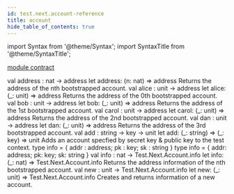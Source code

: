 ```yaml
---
id: test.next.account-reference
title: account
hide_table_of_contents: true
---
```

import Syntax from '@theme/Syntax';
import SyntaxTitle from '@theme/SyntaxTitle';



[module contract](test.next.account.contract.md)


<SyntaxTitle syntax="cameligo">
val address : nat -&gt; address
</SyntaxTitle>
<SyntaxTitle syntax="jsligo">
let address: (n: nat) =&gt; address
</SyntaxTitle>
Returns the address of the nth bootstrapped account.


<SyntaxTitle syntax="cameligo">
val alice : unit -&gt; address
</SyntaxTitle>
<SyntaxTitle syntax="jsligo">
let alice: (&#95;: unit) =&gt; address
</SyntaxTitle>
Returns the address of the 0th bootstrapped account.


<SyntaxTitle syntax="cameligo">
val bob : unit -&gt; address
</SyntaxTitle>
<SyntaxTitle syntax="jsligo">
let bob: (&#95;: unit) =&gt; address
</SyntaxTitle>
Returns the address of the 1st bootstrapped account.


<SyntaxTitle syntax="cameligo">
val carol : unit -&gt; address
</SyntaxTitle>
<SyntaxTitle syntax="jsligo">
let carol: (&#95;: unit) =&gt; address
</SyntaxTitle>
Returns the address of the 2nd bootstrapped account.


<SyntaxTitle syntax="cameligo">
val dan : unit -&gt; address
</SyntaxTitle>
<SyntaxTitle syntax="jsligo">
let dan: (&#95;: unit) =&gt; address
</SyntaxTitle>
Returns the address of the 3rd bootstrapped account.


<SyntaxTitle syntax="cameligo">
val add : string -&gt; key -&gt; unit
</SyntaxTitle>
<SyntaxTitle syntax="jsligo">
let add: (&#95;: string) =&gt; (&#95;: key) =&gt; unit
</SyntaxTitle>
Adds an account specfied by secret key & public key to the test
        context.


<SyntaxTitle syntax="cameligo">
type info = &#123;
 addr : address;
 pk : key;
 sk : string
&#125;
</SyntaxTitle>
<SyntaxTitle syntax="jsligo">
type info = &#123; addr: address; pk: key; sk: string &#125;
</SyntaxTitle>

<SyntaxTitle syntax="cameligo">
val info : nat -&gt; Test.Next.Account.info
</SyntaxTitle>
<SyntaxTitle syntax="jsligo">
let info: (&#95;: nat) =&gt; Test.Next.Account.info
</SyntaxTitle>
Returns the address information of the nth bootstrapped
        account.


<SyntaxTitle syntax="cameligo">
val new : unit -&gt; Test.Next.Account.info
</SyntaxTitle>
<SyntaxTitle syntax="jsligo">
let new: (&#95;: unit) =&gt; Test.Next.Account.info
</SyntaxTitle>
Creates and returns information of a new account.
